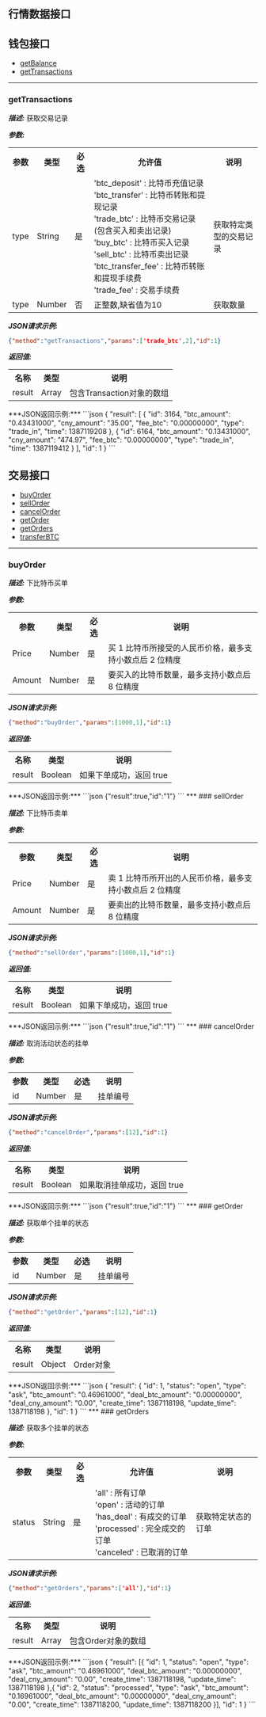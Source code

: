 行情数据接口
--------

钱包接口
--------
- [getBalance](#getbalance)
- [getTransactions](#gettransactions)

***
### getTransactions  

***描述:***  获取交易记录

***参数:***
<table>
  <tr>
    <th>参数</th><th>类型</th><th>必选</th><th>允许值</th><th>说明</th>
  </tr>
  <tr>
    <td>type</td><td>String</td><td>是</td>
    <td>
      'btc_deposit' : 比特币充值记录 <br>
      'btc_transfer' : 比特币转账和提现记录 <br>
      'trade_btc' : 比特币交易记录(包含买入和卖出记录) <br>
      'buy_btc' : 比特币买入记录 <br>
      'sell_btc' : 比特币卖出记录 <br>
      'btc_transfer_fee' : 比特币转账和提现手续费 <br>
      'trade_fee' : 交易手续费
    </td>
    <td>获取特定类型的交易记录</td>
  </tr>
  <tr>
    <td>type</td><td>Number</td><td>否</td>
    <td>
      正整数,缺省值为10
    </td>
    <td>获取数量</td>
  </tr>

</table>

***JSON请求示例:***
```json
{"method":"getTransactions","params":['trade_btc',2],"id":1}
```
***返回值:***
<table>
  <tr>
    <th>名称</th><th>类型</th><th>说明</th>
  </tr>
  <tr>
    <td>result</td><td>Array</td><td>包含Transaction对象的数组</td>
  </tr>
</table>
***JSON返回示例:***
```json
{
    "result": [
        {
            "id": 3164,
            "btc_amount": "0.43431000",
            "cny_amount": "35.00",
            "fee_btc": "0.00000000",
            "type": "trade_in",
            "time": 1387119208
        },
        {
            "id": 6164,
            "btc_amount": "0.13431000",
            "cny_amount": "474.97",
            "fee_btc": "0.00000000",
            "type": "trade_in",
            "time": 1387119412
        }
    ],
    "id": 1
}
```


交易接口
--------

- [buyOrder](#buyorder)
- [sellOrder](#sellorder)
- [cancelOrder](#cancelorder)
- [getOrder](#getorder)
- [getOrders](#getorders)
- [transferBTC](#transferBTC)

***

### buyOrder  

***描述:***  下比特币买单

***参数:***
  <table>
  <tr>
    <th>参数</th><th>类型</th><th>必选</th><th>说明</th>
  </tr>
  <tr>
    <td>Price</td><td>Number</td><td>是</td><td>买 1 比特币所接受的人民币价格，最多支持小数点后 2 位精度</td>
  </tr>
  <tr>
    <td>Amount</td><td>Number</td><td>是</td><td>要买入的比特币数量，最多支持小数点后 8 位精度</td>
  </tr>
</table>

***JSON请求示例:***
```json
{"method":"buyOrder","params":[1000,1],"id":1}
```
***返回值:***
<table>
  <tr>
    <th>名称</th><th>类型</th><th>说明</th>
  </tr>
  <tr>
    <td>result</td><td>Boolean</td><td>如果下单成功，返回 true</td>
  </tr>
</table>
***JSON返回示例:***
```json
{"result":true,"id":"1"} 
```
***
### sellOrder  

***描述:***  下比特币卖单

***参数:***
  <table>
  <tr>
    <th>参数</th><th>类型</th><th>必选</th><th>说明</th>
  </tr>
  <tr>
    <td>Price</td><td>Number</td><td>是</td><td>卖 1 比特币所开出的人民币价格，最多支持小数点后 2 位精度</td>
  </tr>
  <tr>
    <td>Amount</td><td>Number</td><td>是</td><td>要卖出的比特币数量，最多支持小数点后 8 位精度</td>
  </tr>
</table>

***JSON请求示例:***
```json
{"method":"sellOrder","params":[1000,1],"id":1}
```
***返回值:***
<table>
  <tr>
    <th>名称</th><th>类型</th><th>说明</th>
  </tr>
  <tr>
    <td>result</td><td>Boolean</td><td>如果下单成功，返回 true</td>
  </tr>
</table>
***JSON返回示例:***
```json
{"result":true,"id":"1"} 
```
***
### cancelOrder  

***描述:***  取消活动状态的挂单

***参数:***
  <table>
  <tr>
    <th>参数</th><th>类型</th><th>必选</th><th>说明</th>
  </tr>
  <tr>
    <td>id</td><td>Number</td><td>是</td><td>挂单编号</td>
  </tr>

</table>

***JSON请求示例:***
```json
{"method":"cancelOrder","params":[12],"id":1}
```
***返回值:***
<table>
  <tr>
    <th>名称</th><th>类型</th><th>说明</th>
  </tr>
  <tr>
    <td>result</td><td>Boolean</td><td>如果取消挂单成功，返回 true</td>
  </tr>
</table>
***JSON返回示例:***
```json
{"result":true,"id":"1"} 
```
***
### getOrder  

***描述:***  获取单个挂单的状态

***参数:***
  <table>
  <tr>
    <th>参数</th><th>类型</th><th>必选</th><th>说明</th>
  </tr>
  <tr>
    <td>id</td><td>Number</td><td>是</td><td>挂单编号</td>
  </tr>

</table>

***JSON请求示例:***
```json
{"method":"getOrder","params":[12],"id":1}
```
***返回值:***
<table>
  <tr>
    <th>名称</th><th>类型</th><th>说明</th>
  </tr>
  <tr>
    <td>result</td><td>Object</td><td>Order对象</td>
  </tr>
</table>
***JSON返回示例:***
```json
{
    "result": {
        "id": 1,
        "status": "open",
        "type": "ask",
        "btc_amount": "0.46961000",
        "deal_btc_amount": "0.00000000",
        "deal_cny_amount": "0.00",
        "create_time": 1387118198,
        "update_time": 1387118198
    },
    "id": 1
}
```
***
### getOrders 

***描述:***  获取多个挂单的状态

***参数:***
  <table>
  <tr>
    <th>参数</th><th>类型</th><th>必选</th><th>允许值</th><th>说明</th>
  </tr>
  <tr>
    <td>status</td><td>String</td><td>是</td>
    <td>
    'all' : 所有订单<br>
    'open' : 活动的订单 <br>
    'has_deal' : 有成交的订单 <br>
    'processed' : 完全成交的订单 <br>
    'canceled' : 已取消的订单</td>
    <td>获取特定状态的订单</td>
  </tr>

</table>

***JSON请求示例:***
```json
{"method":"getOrders","params":['all'],"id":1}
```
***返回值:***
<table>
  <tr>
    <th>名称</th><th>类型</th><th>说明</th>
  </tr>
  <tr>
    <td>result</td><td>Array</td><td>包含Order对象的数组</td>
  </tr>
</table>
***JSON返回示例:***
```json
{
    "result": [{
        "id": 1,
        "status": "open",
        "type": "ask",
        "btc_amount": "0.46961000",
        "deal_btc_amount": "0.00000000",
        "deal_cny_amount": "0.00",
        "create_time": 1387118198,
        "update_time": 1387118198
    },{
        "id": 2,
        "status": "processed",
        "type": "ask",
        "btc_amount": "0.16961000",
        "deal_btc_amount": "0.00000000",
        "deal_cny_amount": "0.00",
        "create_time": 1387118200,
        "update_time": 1387118200
    }],
    "id": 1
}
```

